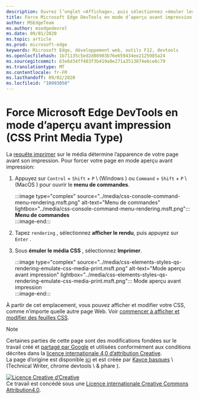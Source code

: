```yaml
---
description: Ouvrez l’onglet «Affichage», puis sélectionnez «émuler les médias CSS» > «imprimer».
title: Force Microsoft Edge DevTools en mode d’aperçu avant impression (CSS Print Media Type)
author: MSEdgeTeam
ms.author: msedgedevrel
ms.date: 09/01/2020
ms.topic: article
ms.prod: microsoft-edge
keywords: Microsoft Edge, développement web, outils F12, devtools
ms.openlocfilehash: 1b71135c5ed2d86903b76e659434ee2125985a24
ms.sourcegitcommit: 63e6d34ff483f3b419a0e271a3513874e6ce6c79
ms.translationtype: MT
ms.contentlocale: fr-FR
ms.lasthandoff: 09/02/2020
ms.locfileid: "10993050"
---
```

<!-- Copyright Kayce Basques 

   Licensed under the Apache License, Version 2.0 (the "License");
   you may not use this file except in compliance with the License.
   You may obtain a copy of the License at

       https://www.apache.org/licenses/LICENSE-2.0

   Unless required by applicable law or agreed to in writing, software
   distributed under the License is distributed on an "AS IS" BASIS,
   WITHOUT WARRANTIES OR CONDITIONS OF ANY KIND, either express or implied.
   See the License for the specific language governing permissions and
   limitations under the License.  -->





# Force Microsoft Edge DevTools en mode d’aperçu avant impression (CSS Print Media Type)   



La [requête imprimer][MDNUsingMediaQueries] sur le média détermine l’apparence de votre page avant son impression.  Pour forcer votre page en mode aperçu avant impression:  

1.  Appuyez sur `Control` + `Shift` + `P` \ (Windows \) ou `Command` + `Shift` + `P` \ (MacOS \) pour ouvrir le **menu de commandes**.  
    
    :::image type="complex" source="../media/css-console-command-menu-rendering.msft.png" alt-text="Menu de commandes" lightbox="../media/css-console-command-menu-rendering.msft.png":::
       **Menu de commandes**  
    :::image-end:::  
    
1.  Tapez `rendering` , sélectionnez **afficher le rendu**, puis appuyez sur `Enter` .  
1.  Sous **émuler le média CSS** , sélectionnez **Imprimer**.  
    
    :::image type="complex" source="../media/css-elements-styles-qs-rendering-emulate-css-media-print.msft.png" alt-text="Mode aperçu avant impression" lightbox="../media/css-elements-styles-qs-rendering-emulate-css-media-print.msft.png":::
       Mode aperçu avant impression  
    :::image-end:::  
    
À partir de cet emplacement, vous pouvez afficher et modifier votre CSS, comme n’importe quelle autre page Web.  Voir [commencer à afficher et modifier des feuilles CSS][DevToolsCSSGetStarted].  

<!--  
 


-->  

<!-- links -->  

[MicrosoftEdgeDevTools]: ../../devtools-guide-chromium.md "Outils de développement Microsoft Edge (chrome) | Documents Microsoft"  
[DevToolsCSSGetStarted]: ./index.md "Découvrir comment afficher et modifier des feuilles CSS | Documents Microsoft"  

[MDNUsingMediaQueries]: https://developer.mozilla.org/docs/Web/CSS/Media_Queries/Using_media_queries "Utilisation de requêtes multimédias | MDN"  

> [!NOTE]
> Certaines parties de cette page sont des modifications fondées sur le travail créé et [partagé par Google][GoogleSitePolicies] et utilisées conformément aux conditions décrites dans la [licence internationale 4,0 d’attribution Creative][CCA4IL].  
> La page d’origine est disponible [ici](https://developers.google.com/web/tools/chrome-devtools/css/print-preview) et est créée par [Kayce basques][KayceBasques] \ (Technical Writer, chrome devtools \ & phare \).  

[![Licence Creative d’Creative][CCby4Image]][CCA4IL]  
Ce travail est concédé sous une [Licence internationale Creative Commons Attribution4.0][CCA4IL].  

[CCA4IL]: https://creativecommons.org/licenses/by/4.0  
[CCby4Image]: https://i.creativecommons.org/l/by/4.0/88x31.png  
[GoogleSitePolicies]: https://developers.google.com/terms/site-policies  
[KayceBasques]: https://developers.google.com/web/resources/contributors/kaycebasques  
